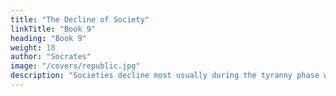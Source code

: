 ```yaml
---
title: "The Decline of Society"
linkTitle: "Book 9"
heading: "Book 9"
weight: 18
author: "Socrates"
image: "/covers/republic.jpg"
description: "Societies decline most usually during the tyranny phase when people are engrossed in shallow pleasures instead of knowing true philosophy"
---
```

